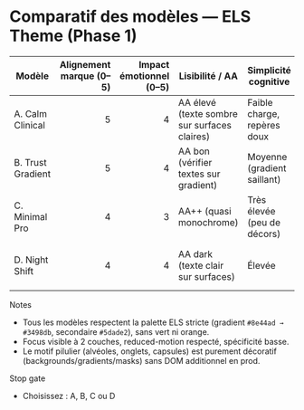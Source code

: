 # Comparatif des modèles — ELS Theme (Phase 1)

| Modèle | Alignement marque (0–5) | Impact émotionnel (0–5) | Lisibilité / AA | Simplicité cognitive | Risques / Spécificité | Recommandation |
|---|---:|---:|---|---|---|---|
| A. Calm Clinical | 5 | 4 | AA élevé (texte sombre sur surfaces claires) | Faible charge, repères doux | Faible (sélecteurs `:where()`) | Idéal comptoir généraliste, adoption rapide |
| B. Trust Gradient | 5 | 4 | AA bon (vérifier textes sur gradient) | Moyenne (gradient saillant) | Moyen (fonds dégradés) | Pour visibilité marketing et mémorisation |
| C. Minimal Pro | 4 | 3 | AA++ (quasi monochrome) | Très élevée (peu de décors) | Très faible | Productivité maximale, contextes lumineux |
| D. Night Shift | 4 | 4 | AA dark (texte clair sur surfaces) | Élevée | Faible (media query dark) | Usage nocturne / arrière-boutique |

Notes
- Tous les modèles respectent la palette ELS stricte (gradient `#8e44ad → #3498db`, secondaire `#5dade2`), sans vert ni orange.
- Focus visible à 2 couches, reduced-motion respecté, spécificité basse.
- Le motif pilulier (alvéoles, onglets, capsules) est purement décoratif (backgrounds/gradients/masks) sans DOM additionnel en prod.

Stop gate
- Choisissez : A, B, C ou D

